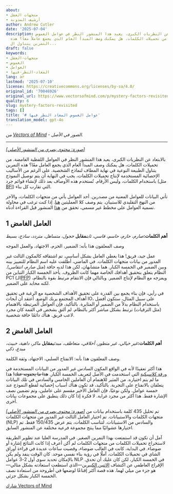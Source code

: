 ```yaml
---
about:
- متجهات العقل
- أرشيف المدونة
author: Andrew Cutler
date: '2025-07-04'
description: بالابتعاد عن النظريات الكبرى، يعيد هذا المنشور النظر في عوامل الغموض
  المعجمية. من تحميلات الكلمات، هل يمكنك وصف المبدأ العام الذي يجمع عاملاً معاً؟ هذه
  التمرين يتناول ال...
draft: false
keywords:
- متجهات-العقل
- الغموض
- العوامل
- المعاد-النظر-فيها
lang: ar
lastmod: '2025-07-10'
license: https://creativecommons.org/licenses/by-sa/4.0/
original_id: '70046926'
original_url: https://www.vectorsofmind.com/p/mystery-factors-revisited
quality: 6
slug: mystery-factors-revisited
tags: []
title: '# عوامل الغموض المعاد النظر فيها'
translation_model: gpt-4o
---
```


*من [Vectors of Mind](https://www.vectorsofmind.com/p/mystery-factors-revisited) - الصور في الأصل.*

---

[*[صورة: محتوى بصري من المنشور الأصلي]*](https://substackcdn.com/image/fetch/$s_!mwT7!,f_auto,q_auto:good,fl_progressive:steep/https%3A%2F%2Fbucketeer-e05bbc84-baa3-437e-9518-adb32be77984.s3.amazonaws.com%2Fpublic%2Fimages%2Fce394826-55c7-436d-baf8-89fc9febae13_1024x1024.png)

بالابتعاد عن النظريات الكبرى، يعيد هذا المنشور النظر في العوامل اللفظية الغامضة. من تحميلات الكلمات، هل يمكنك وصف المبدأ العام الذي يجمع العامل معًا؟ هذه التمرين يتناول الطبيعة النوعية في نهاية المطاف لنماذج الشخصية. على الرغم من الأساليب الإحصائية المستخدمة لإنتاج تحميلات الكلمات، يجب في النهاية أن يتم توصيل النموذج باستخدام الكلمات، وليس الأرقام. تُستخدم هذه الأوصاف بعد ذلك لإنشاء قوائم جرد (مثل [BFI](https://fetzer.org/sites/default/files/images/stories/pdf/selfmeasures/Personality-BigFiveInventory.pdf)) التي تقارب كل بناء.

تأتي البيانات للعوامل المعنية من مصدرين. أحد العوامل يأتي من متجهات الكلمات، والآخر من النهج التقليدي للاستبيان. يتم وصف كلا العمليتين [هنا](https://vectors.substack.com/p/the-big-five-are-word-vectors). إذا كنت ترغب في محاولة تسمية العوامل على مخطط غير مسمى، تحقق من [هذا](https://vectors.substack.com/p/guess-the-factor) المنشور قبل القراءة أدناه.

## **العامل الغامض 1**


**أهم الكلمات:**_صارم، حازم، حاسم، قاسي، ثابت_**مقابل** _خجول، متساهل، متردد، ساذج، بسيط_

وصف المعلقون هذا بأنه: الضمير، الحزم، الاجتهاد، والعمل الموجه

عمل جيد، فريق! هذا يغطي العامل بشكل أساسي. تم اشتقاقه كالمكون الثالث غير المدور من بيانات متجهات الكلمات. في الماضي، أطلقت عليه اسم النظام للتمييز بينه وبين الضمير في الخمسة الكبار. هما متشابهان، لكن هذا لديه حافة (مثل _صارم، انتقامي_). النظام يتعلق بتحقيق أهدافك الخاصة مهما كانت الظروف. يأخذ الخمسة الكبار التباين من PC1 (الـ[PFP](https://vectors.substack.com/p/primary-factor-of-personality-part)) ويمزجه مع النظام لإنتاج الضمير. وبالتالي فإن الانتقام مرتبط بقوة بالنظام، لكنه محايد على الضمير.

في رأيي، فإن بناء يجمع بين القدرة على تحقيق الأهداف الشخصية مع الرغبة في تحقيق أهداف المجتمع يربك الوضع. أعتقد أن أبحاث IO، على سبيل المثال، ستكون أفضل باستخدام النظام بدلاً من الضمير أو المثابرة. بالتأكيد، فإن العوامل المرتبطة بالاهتمام (مثل الترقيات) ترتبط بشكل مباشر أكثر بالنظام. لم ألتقِ بشخص في القمة كان مجرد لاعب فريق. هناك دائمًا حافة شخصية.

## **العامل الغامض 2**


**أهم الكلمات:**_غير خيالي، غير متطور، أخلاقي، متعاطف، مبدئي_**مقابل** _ماكر، داهية، خبيث، مبدع، ذكي_

وصف المعلقون هذا بأنه: الانفتاح السلبي، الاجتهاد، وثقة الكلمة.

هذا أكثر تعقيدًا لأنه في الواقع المكون السادس غير المدور من البيانات المستخدمة في [ورقة كلاسيكية](https://onlinelibrary.wiley.com/doi/abs/10.1002/\(SICI\)1099-0984\(199603\)10:1%3C61::AID-PER246%3E3.0.CO;2-D) التي استخدمت في الأصل لتعريف الخمسة الكبار. ~~هذا ما يخفونه عنك!~~ هذا ما لم يتم اختياره. من المثير للاهتمام أن العاملين الخامس والسادس في تلك البيانات يتعلقان بالانفتاح على التجربة. بالتأكيد، قد تكون هناك أسباب إحصائية لقطع النموذج عند خمسة عوامل. ولكن نوعيًا، فإن العامل الأخير مقسم على عاملين، وتم تضمين نصف الإشارة فقط. هذا أكثر من مجرد غرابة. لا فكرة إذا كان ذلك ينطبق على مجموعات بيانات أخرى.

[*[صورة: محتوى بصري من المنشور الأصلي]*](https://substackcdn.com/image/fetch/$s_!NlBJ!,f_auto,q_auto:good,fl_progressive:steep/https%3A%2F%2Fbucketeer-e05bbc84-baa3-437e-9518-adb32be77984.s3.amazonaws.com%2Fpublic%2Fimages%2Fbcba348e-6ed3-442c-9506-6d3a8f7b5d4e_1201x1065.png) تم تحليل 435 كلمة باستخدام بيانات من متجهات الكلمات والاستبيانات. تم اختيار العامل الثالث غير المدور من متجهات الكلمات (NLP) والسادس من الاستبيانات. لتناسب الكلمات، يتم عرض 150/435 فقط. تم اختيارها عشوائيًا مما ينتج مجموعة فرعية مختلفة عن المنشور السابق.

آمل أن تكون قد استمتعت بهذا التمرين الصغير. في المدرسة العليا عند تطوير الطريقة لاستخراج تحميلات الكلمات من متجهات الكلمات لم أكن أعرف إذا كانت النتائج إشارة أو ضوضاء. في البداية، كانت في الغالب ضوضاء، وقضيت ساعات عديدة في قراءة أوراق الشاي في تحميلات الكلمات، آملًا في رؤية بناء نفسي موحد. كان الوقت ينفد ولم يكن بالإمكان تحديد سوى أول 2-3 عوامل NLP في الخمسة الكبار، لكن كان عليك أن تحدق. الإفراج العاطفي عن اكتشاف [الاثنين الكبيرين](https://psycnet.apa.org/fulltext/1997-42257-010.html)—الذي استطعت استعادته بشكل مثالي—هو جزء من ميلي لهما. هذه قصة أكثر إقناعًا لوضعها في أطروحة من استعادة نصف الخمسة الكبار بشكل جزئي.

[شارك Vectors of Mind](https://vectors.substack.com/?action=share)